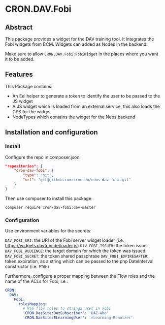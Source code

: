 # CRON.DAV.Fobi

## Abstract

This package provides a widget for the DAV training tool. It integrates the Fobi widgets from BCM.
Widgets can added as Nodes in the backend.

Make sure to allow `CRON.DAV.Fobi:FobiWidget` in the places where you want it to be added.

## Features

This Package contains:

* An Eel helper to generate a token to identify the user to be passed to the JS widget
* A JS widget which is loaded from an external service, this also loads the CSS for the widget
* NodeTypes which contains the widget for the Neos backend

## Installation and configuration

### Install

Configure the repo in composer.json

```json
"repositories": {
    "cron-dav-fobi": {
        "type": "git",
        "url": "git@github.com:cron-eu/neos-dav-fobi.git"
    }
}
```

Then use composer to install this package:

```bash
composer require cron/dav-fobi:dev-master
```

### Configuration

Use environment variables for the secrets:

`DAV_FOBI_URI`: the URI of the Fobi server widget loader (i.e. https://widgets.davfobi.de/loader.js)
`DAV_FOBI_ISSUER`: the token issuer
`DAV_FOBI_AUDIENCE`: the target domain for which the token was issued.
`DAV_FOBI_SECRET`: the token shared passphrase
`DAV_FOBI_EXPIRESAFTER`: token expiration, as a string which can be passed to the php DateInterval constructor (i.e. `PT6H`)

Furthermore, configure a proper mapping between the Flow roles and the name of the ACLs for Fobi, i.e.:

```yaml
CRON:
  DAV:
    Fobi:
      rolesMapping:
        # Map flow roles to strings used in Fobi
        'CRON.DazSite:DazSubscriber': 'DAZ-Abo'
        'CRON.DazSite:ELearningUser': 'eLearning-Benutzer'
```
